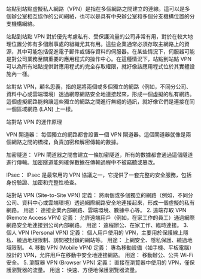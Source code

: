 站點到站點虛擬私人網路（VPN）是指在多個網路之間建立的連線。這可以是多個辦公室相互協作的公司網絡，也可以是具有中央辦公室和多個分支機構位置的分支機構網絡。 

站點到站點 VPN 對於優先考慮私有、受保護流量的公司非常有用，對於在較大地理位置分佈有多個辦事處的組織尤其有用。這些企業通常必須存取主網路上的資源，其中可能包括促進電子郵件或儲存資料的伺服器。在某些情況下，伺服器可能是對公司業務至關重要的應用程式的操作中心。在這種情況下，站點到站點 VPN 可以為所有站點提供對應用程式的完全存取權限，就好像該應用程式位於其實體設施內一樣。

站對站 VPN，顧名思義，指的是將兩個或多個獨立的網路（例如，不同分公司、資料中心或雲端環境）透過網際網路安全地連接起來，形成一個虛擬的私有網路。這個虛擬網路能夠讓這些獨立的網路之間進行無縫的通訊，就好像它們是連接在同一個區域網路 (LAN) 上一樣。

站對站 VPN 的運作原理

VPN 閘道器： 每個獨立的網路都會設置一個 VPN 閘道器。這個閘道器就像是兩個網路之間的橋樑，負責加密和解密傳輸的數據。

加密隧道： VPN 閘道器之間會建立一條加密隧道，所有的數據都會通過這個隧道進行傳輸。加密隧道能夠確保數據在傳輸過程中不被竊聽或篡改。

IPsec： IPsec 是最常用的 VPN 協議之一，它提供了一套完整的安全服務，包括身份驗證、加密和完整性檢查。


 站對站 VPN (Site-to-Site VPN)
定義： 將兩個或多個獨立的網路（例如，不同分公司、資料中心或雲端環境）透過網際網路安全地連接起來，形成一個虛擬的私有網路。
用途： 連接企業內部網路、雲端環境、數據中心等。
2. 遠端存取 VPN (Remote Access VPN)
定義： 允許遠端用戶（例如，在家工作的員工）通過網際網路安全地連接到公司內部網路。
用途： 遠程辦公、在家工作、臨時連接。
3. 個人 VPN (Personal VPN)
定義： 個人用戶使用的 VPN，主要用於保護線上隱私、繞過地理限制、訪問被封鎖的網站等。
用途： 上網安全、隱私保護、繞過地域限制。
4. 移動 VPN (Mobile VPN)
定義： 專為移動設備（如手機、平板電腦）設計的 VPN，允許用戶在移動中安全地連接網路。
用途： 移動辦公、公共 Wi-Fi 安全。
5. 瀏覽器 VPN (Browser VPN)
定義： 直接在瀏覽器中使用的 VPN，僅保護瀏覽器的流量。
用途： 快速、方便地保護瀏覽器流量。
